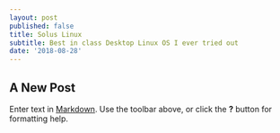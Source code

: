 ```yaml
---
layout: post
published: false
title: Solus Linux
subtitle: Best in class Desktop Linux OS I ever tried out
date: '2018-08-28'
---
```

## A New Post

Enter text in [Markdown](http://daringfireball.net/projects/markdown/). Use the toolbar above, or click the **?** button for formatting help.
